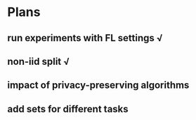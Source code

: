 # Plans
## run experiments with FL settings √
## non-iid split √
## impact of privacy-preserving algorithms
## add sets for different tasks